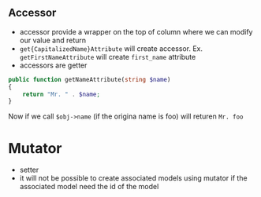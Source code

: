 ## Accessor
- accessor provide a wrapper on the top of column where we can modify our value and return
- `get{CapitalizedName}Attribute` will create accessor. Ex. `getFirstNameAttribute` will create `first_name` attribute
- accessors are getter
```php
public function getNameAttribute(string $name)
{
    return "Mr. " . $name;
}
```
Now if we call `$obj->name` (if the origina name is foo) will returen `Mr. foo`
# Mutator
- setter
- it will not be possible to create associated models using mutator if the associated model need the id of the model
